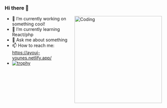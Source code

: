 ### Hi there 👋
<!-- [![spotify-github-profile](https://spotify-github-profile.vercel.app/api/view?uid=2zkv2zf8wn87yzppfl5keot2c&cover_image=true&theme=default)](https://github.com/kittinan/spotify-github-profile) -->
<img align="right" alt="Coding" width="280" src="https://media3.giphy.com/media/i4MAH84pqe2m2aVojc/giphy.gif?cid=ecf05e47u498z1b8d7ftb73udfw990u9bsso3hlj3ze06o7t&rid=giphy.gif&ct=g">

- 🔭 I’m currently working on something cool!
- 🌱 I’m currently learning React/php
- 💬 Ask me about something
- 📫 How to reach me: https://ayouj-younes.netlify.app/
- [![trophy](https://github-profile-trophy.vercel.app/?username=younes789&theme=onedark&row=1&column=3)](https://github.com/ryo-ma/github-profile-trophy)

